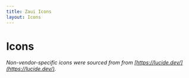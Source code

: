 ```yaml
---
title: Zaui Icons
layout: Icons
---
```


# Icons

_Non-vendor-specific icons were sourced from from [https://lucide.dev/](https://lucide.dev/)._